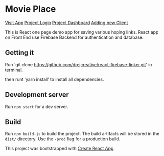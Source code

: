 # Movie Place
[Visit App](https://drejcreative.github.io/movie-place-React/)
[Project Login](1.png)
[Project Dashboard](2.png)
[Adding new Client](3.png)

This is React one page demo app for saving various hoping links. React app on Front End use Firebase Backend for authentication and database.

## Getting it
Run 'git clone https://github.com/drejcreative/react-firebase-linker.git' in terminal.

then runt 'yarn install' to install all dependencies.

## Development server
Run `npm start` for a dev server.


## Build
Run `npm build-js` to build the project. The build artifacts will be stored in the `dist/` directory. Use the `-prod` flag for a production build.

This project was bootstrapped with [Create React App](https://github.com/facebookincubator/create-react-app).
